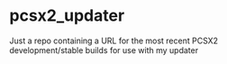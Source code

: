 # pcsx2_updater
Just a repo containing a URL for the most recent PCSX2 development/stable builds for use with my updater
